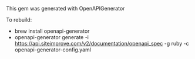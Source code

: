 This gem was generated with OpenAPIGenerator

To rebuild:
- brew install openapi-generator
- openapi-generator generate -i https://api.siteimprove.com/v2/documentation/openapi_spec -g ruby -c openapi-generator-config.yaml